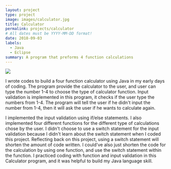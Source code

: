 ```yaml
---
layout: project
type: project
image: images/calculator.jpg
title: Calculator
permalink: projects/calculator
# All dates must be YYYY-MM-DD format!
date: 2018-09-03
labels:
  - Java
  - Eclipse
summary: A program that preforms 4 function calculations
---
```


<img class="ui image" src="{{ site.baseurl }}/images/calculator.jpg">

I wrote codes to build a four function calculator using Java in my early days of coding. The program provide the calculator to the user, and user can type the number 1-4 to choose the type of calculator function. Input validation is implemented in this program, it checks if the user type the numbers from 1-4. The program will tell the user if he didn't input the number from 1-4, then it will ask the user if he wants to calculate again. 

I implemented the input validation using if/else statements. I also implemented four different functions for the different type of calculations chose by the user. I didn't choose to use a switch statement for the input validation because I didn't learn about the switch statement when I coded this project. Reflecting back on this project, using a switch statement will shorten the amount of code written. I could've also just shorten the code for the calculation by using one function, and use the switch statement within the function. I practiced coding with function and input validation in this Calculator program, and it was helpful to build my Java language skill. 

